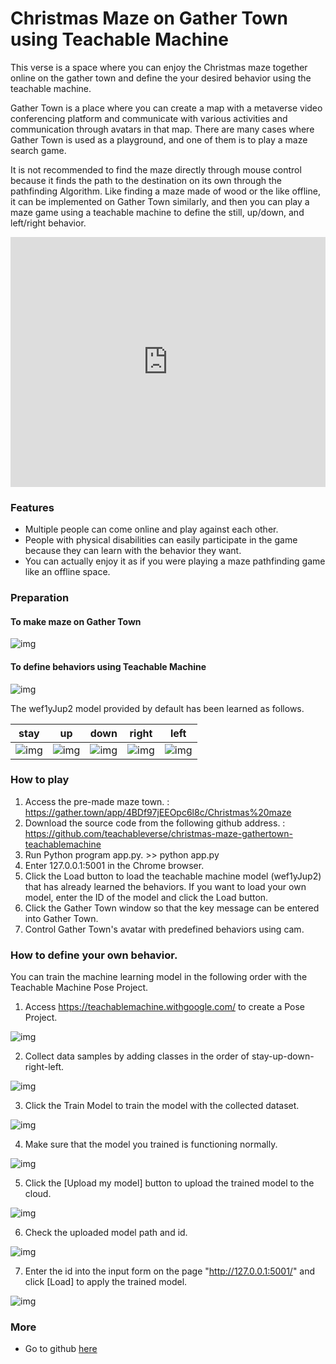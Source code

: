 # Christmas Maze on Gather Town using Teachable Machine

This verse is a space where you can enjoy the Christmas maze together online on the gather town and  define the your desired behavior using the teachable machine.

Gather Town is a place where you can create a map with a metaverse video conferencing platform and communicate with various activities and communication through avatars in that map. There are many cases where Gather Town is used as a playground, and one of them is to play a maze search game.

It is not recommended to find the maze directly through mouse control because it finds the path to the destination on its own through the pathfinding Algorithm. Like finding a maze made of wood or the like offline, it can be implemented on Gather Town similarly, and then you can play a maze game using a teachable machine to define the still, up/down, and left/right behavior.

<iframe width="100%" height="400" src="https://www.youtube.com/embed/06PkLEtzNDM" title="YouTube video player" frameborder="0" allow="accelerometer; autoplay; clipboard-write; encrypted-media; gyroscope; picture-in-picture" allowfullscreen></iframe>

### Features
* Multiple people can come online and play against each other.
* People with physical disabilities can easily participate in the game because they can learn with the behavior they want. 
* You can actually enjoy it as if you were playing a maze pathfinding game like an offline space.

### Preparation

#### To make maze on Gather Town

![img](https://teachableverse.github.io/warehouse/2021-12-25-christmas-maze-gathertown-teachablemachine_gathertown.jpg)

#### To define behaviors using Teachable Machine

![img](https://teachableverse.github.io/warehouse/2021-12-25-christmas-maze-gathertown-teachablemachine_tmmodel.jpg)

The wef1yJup2 model provided by default has been learned as follows.

|stay|up|down|right|left|
|---|---|---|---|---|
|![img](https://teachableverse.github.io/warehouse/2021-12-25-christmas-maze-gathertown-teachablemachine_tmmodel_stay.jpg)|![img](https://teachableverse.github.io/warehouse/2021-12-25-christmas-maze-gathertown-teachablemachine_tmmodel_up.jpg)|![img](https://teachableverse.github.io/warehouse/2021-12-25-christmas-maze-gathertown-teachablemachine_tmmodel_down.jpg)|![img](https://teachableverse.github.io/warehouse/2021-12-25-christmas-maze-gathertown-teachablemachine_tmmodel_right.jpg)|![img](https://teachableverse.github.io/warehouse/2021-12-25-christmas-maze-gathertown-teachablemachine_tmmodel_left.jpg)|

### How to play

1. Access the pre-made maze town. : https://gather.town/app/4BDf97jEEOpc6l8c/Christmas%20maze
1. Download the source code from the following github address. : https://github.com/teachableverse/christmas-maze-gathertown-teachablemachine
1. Run Python program app.py. >> python app.py
1. Enter 127.0.0.1:5001 in the Chrome browser.
1. Click the Load button to load the teachable machine model (wef1yJup2) that has already learned the behaviors. If you want to load your own model, enter the ID of the model and click the Load button.
1. Click the Gather Town window so that the key message can be entered into Gather Town.
1. Control Gather Town's avatar with predefined behaviors using cam.

### How to define your own behavior.

You can train the machine learning model in the following order with the Teachable Machine Pose Project.

1. Access https://teachablemachine.withgoogle.com/ to create a Pose Project.

![img](https://teachableverse.github.io/warehouse/2021-12-25-christmas-maze-gathertown-teachablemachine_tmmodel_training_0.jpg)

2. Collect data samples by adding classes in the order of stay-up-down-right-left.

![img](https://teachableverse.github.io/warehouse/2021-12-25-christmas-maze-gathertown-teachablemachine_tmmodel_training_1.jpg)

3. Click the Train Model to train the model with the collected dataset.

![img](https://teachableverse.github.io/warehouse/2021-12-25-christmas-maze-gathertown-teachablemachine_tmmodel_training_2.jpg)

4. Make sure that the model you trained is functioning normally.

![img](https://teachableverse.github.io/warehouse/2021-12-25-christmas-maze-gathertown-teachablemachine_tmmodel_training_3.jpg)

5. Click the [Upload my model] button to upload the trained model to the cloud.

![img](https://teachableverse.github.io/warehouse/2021-12-25-christmas-maze-gathertown-teachablemachine_tmmodel_training_4.jpg)

6. Check the uploaded model path and id. 

![img](https://teachableverse.github.io/warehouse/2021-12-25-christmas-maze-gathertown-teachablemachine_tmmodel_training_5.jpg)

7. Enter the id into the input form on the page "http://127.0.0.1:5001/" and click [Load] to apply the trained model.

![img](https://teachableverse.github.io/warehouse/2021-12-25-christmas-maze-gathertown-teachablemachine_tmmodel_training_6.jpg)

### More
* Go to github [here](https://github.com/teachableverse/christmas-maze-gathertown-teachablemachine)
